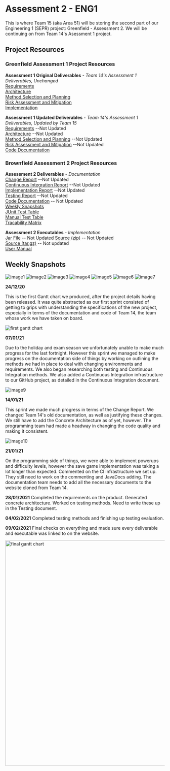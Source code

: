 # Assessment 2 - ENG1
This is where Team 15 (aka Area 51) will be storing the second part of our Engineering 1 (SEPR) project:
Greenfield - Assessment 2. We will be continuing on from Team 14's Asessment 1 project.

## Project Resources
### Greenfield Assessment 1 Project Resources

**Assessment 1 Original Deliverables** *- Team 14's Assessment 1 Deliverables, Unchanged*\
[Requirements](https://xychic.github.io/files/Requirements.pdf)  
[Architecture](https://KingzoSzn.github.io/files/Architecture.docx.pdf)  
[Method Selection and Planning](https://xychic.github.io/files/Method%20Selection%20and%20Planning.pdf)  
[Risk Assessment and Mitigation](https://xychic.github.io/files/Risk%20Assessment%20and%20Mitigation.pdf)  
[Implementation](https://KingzoSzn.github.io/files/Implementation.docx.pdf)  

**Assessment 1 Updated Deliverables** *- Team 14's Assessment 1 Deliverables, Updated by Team 15*\
[Requirements](https://KinzgoSzn.github.io/pdfs/Req1.pdf) --Not Updated  
[Architecture](https://KingzoSzn.github.io/pdfs/Arch1.pdf) --Not Updated  
[Method Selection and Planning](https://KingzoSzn.github.io/pdfs/Plan1.pdf) --Not Updated  
[Risk Assessment and Mitigation](https://KingzoSzn.github.io/pdfs/Risk1.pdf) --Not Updated  
[Code Documentation](https://KingzoSzn.github.io/files/docs/)

### Brownfield Assessment 2 Project Resources
**Assessment 2 Deliverables** *- Documentation*\
[Change Report](https://KingzoSzn.github.io/pdfs/Req1.pdf) --Not Updated  
[Continuous Integration Report](https://KingzoSzn.github.io/pdfs/Arch1.pdf) --Not Updated  
[Implementation Report](https://KingzoSzn.github.io/pdfs/Plan1.pdf) --Not Updated  
[Testing Report](https://KingzoSzn.github.io/pdfs/Risk1.pdf) --Not Updated  
[Code Documentation](https://KingzoSzn.github.io/files/docs/) -- Not Updated  
[Weekly Snapshots](#weekly-snapshots)  
[JUnit Test Table](https://KingzoSzn.github.io/files/UnitTests.pdf)  
[Manual Test Table](https://KingzoSzn.github.io/files/ManualTests.pdf)  
[Tracability Matrix](https://KingzoSzn.github.io/files/TracabilityMatrix.pdf)  


**Assessment 2 Executables** *- Implementation*\
[Jar File](https://github.com/Xychic/ENG1-DragonBoatRace-Assessment2/releases/download/1.3/DragonBoatRace-1.3.jar) -- Not Updated
[Source (zip)](https://github.com/Xychic/ENG1-DragonBoatRace-Assessment2/archive/1.3.zip) -- Not Updated  
[Source (tar.gz)](https://github.com/Xychic/ENG1-DragonBoatRace-Assessment2/archive/1.3.tar.gz) -- Not updated  
[User Manual](https://KingzoSzn.github.io/DragonBoatRaceUserManual)

## Weekly Snapshots

![image1](https://user-images.githubusercontent.com/72559948/99913817-a7452880-2cf1-11eb-822e-aa4a2ddf8a2f.png)
![image2](https://user-images.githubusercontent.com/72559948/99913893-13c02780-2cf2-11eb-8232-82047dc70e75.png)
![image3](https://user-images.githubusercontent.com/72559948/99913857-e4111f80-2cf1-11eb-9e4d-f056d78e5863.png)
![image4](https://user-images.githubusercontent.com/72559948/99913869-fee39400-2cf1-11eb-8222-258c1bc8abc8.png)
![image5](https://user-images.githubusercontent.com/72559948/99913930-49651080-2cf2-11eb-93ec-1d8906c1a238.png)
![image6](https://user-images.githubusercontent.com/72559948/99913968-8204ea00-2cf2-11eb-98b4-e65bcec0861d.png)
![image7](https://user-images.githubusercontent.com/72559948/99913995-a95bb700-2cf2-11eb-9bbb-a5fc2af7afaa.png)

**24/12/20** 

This is the first Gantt chart we produced, after the project details
having been released. It was quite abstracted as our first sprint
consisted of getting to grips with understanding the specifications
of the new project, especially in terms of the documentation and code
of Team 14, the team whose work we have taken on board.

![first gantt chart ](https://user-images.githubusercontent.com/72558765/107157572-afba1080-697c-11eb-8f1c-9d1cce4aa193.png)




**07/01/21** 

Due to the holiday and exam season we unfortunately unable to make
much progress for the last fortnight. However this sprint we managed
to make progress on the documentation side of things by working on
outlining the methods we had in place to deal with changing
environments and requirements. We also began researching both testing
and Continuous Integration methods. We also added a Continuous
Integration infrastructure to our GitHub project, as detailed in the
Continuous Integration document.

![image9](https://user-images.githubusercontent.com/72558765/106139426-4f99c200-6165-11eb-9571-d2435e3d4432.png)



**14/01/21**

This sprint we made much progress in terms of the Change Report. We
changed Team 14's old documentation, as well as justifying these
changes. We still have to add the Concrete Architecture as of yet,
however. The programming team had made a headway in changing the code
quality and making it consistent.

![image10](https://user-images.githubusercontent.com/72558765/106135827-57a33300-6160-11eb-8b28-68cc8e0431f8.png)



**21/01/21**

On the programming side of things, we were able to implement powerups
and difficulty levels, however the save game implementation was taking
a lot longer than expected. Commented on the CI infrastructure we set
up. They still need to work on the commenting and JavaDocs adding. The
documentation team needs to add all the necessary documents to the
website cloned from Team 14.



**28/01/2021**
Completed the requirements on the product. Generated concrete
architecture. Worked on testing methods.  Need to write these up in
the Testing document.



**04/02/2021**
Completed testing methods and finishing up testing evaluation.


**09/02/2021**
Final checks on everything and made sure every deliverable and
executable was linked to on the website.

<img width="710" alt="final gantt chart" src="https://user-images.githubusercontent.com/72558765/106922690-3369c800-6705-11eb-8e22-ecd7a8f37253.png">


